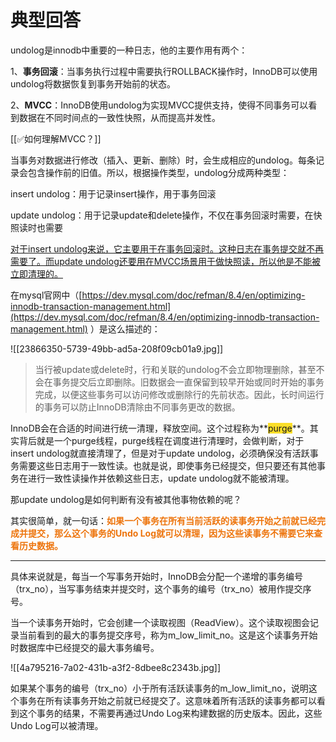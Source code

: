 # 典型回答


undolog是innodb中重要的一种日志，他的主要作用有两个：



1、**事务回滚**：当事务执行过程中需要执行ROLLBACK操作时，InnoDB可以使用undolog将数据恢复到事务开始前的状态。

  
2、**MVCC**：InnoDB使用undolog为实现MVCC提供支持，使得不同事务可以看到数据在不同时间点的一致性快照，从而提高并发性。



[[✅如何理解MVCC？]]



当事务对数据进行修改（插入、更新、删除）时，会生成相应的undolog。每条记录会包含操作前的旧值。所以，根据操作类型，undolog分成两种类型：



insert undolog：用于记录insert操作，用于事务回滚

  
update undolog：用于记录update和delete操作，不仅在事务回滚时需要，在快照读时也需要



<u>对于insert undolog来说，它主要用于在事务回滚时。这种日志在事务提交就不再需要了。而update undolog还要用在MVCC场景用于做快照读，所以他是不能被立即清理的。</u>



在mysql官网中（[https://dev.mysql.com/doc/refman/8.4/en/optimizing-innodb-transaction-management.html](https://dev.mysql.com/doc/refman/8.4/en/optimizing-innodb-transaction-management.html) ）是这么描述的：



![[23866350-5739-49bb-ad5a-208f09cb01a9.jpg]]



> 当行被update或delete时，行和关联的undolog不会立即物理删除，甚至不会在事务提交后立即删除。旧数据会一直保留到较早开始或同时开始的事务完成，以便这些事务可以访问修改或删除行的先前状态。因此，长时间运行的事务可以防止InnoDB清除由不同事务更改的数据。
>



InnoDB会在合适的时间进行统一清理，释放空间。这个过程称为**<font style="background-color:#FBDE28;">purge</font>**。其实背后就是一个purge线程，purge线程在调度进行清理时，会做判断，对于insert undolog就直接清理了，但是对于update undolog，必须确保没有活跃事务需要这些日志用于一致性读。也就是说，即使事务已经提交，但只要还有其他事务在进行一致性读操作并依赖这些日志，update undolog就不能被清理。



那update undolog是如何判断有没有被其他事物依赖的呢？



其实很简单，就一句话：**<font style="color:#ED740C;">如果一个事务在所有当前活跃的读事务开始之前就已经完成并提交，那么这个事务的Undo Log就可以清理，因为这些读事务不需要它来查看历史数据。</font>**

****

具体来说就是，每当一个写事务开始时，InnoDB会分配一个递增的事务编号（trx_no），当写事务结束并提交时，这个事务的编号（trx_no）被用作提交序号。



当一个读事务开始时，它会创建一个读取视图（ReadView）。这个读取视图会记录当前看到的最大的事务提交序号，称为m_low_limit_no。这是这个读事务开始时数据库中已经提交的最大事务编号。



![[4a795216-7a02-431b-a3f2-8dbee8c2343b.jpg]]



如果某个事务的编号（trx_no）小于所有活跃读事务的m_low_limit_no，说明这个事务在所有读事务开始之前就已经提交了。这意味着所有活跃的读事务都可以看到这个事务的结果，不需要再通过Undo Log来构建数据的历史版本。因此，这些Undo Log可以被清理。


